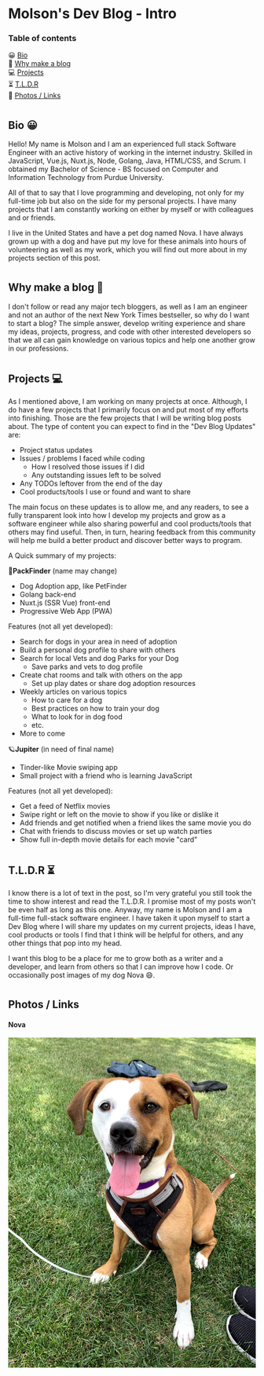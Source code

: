 # Molson's Dev Blog - Intro

### Table of contents
😀 [Bio](#bio-)\
📝 [Why make a blog](#Why-make-a-blog-)\
💻 [Projects](#projects-)\
⏳ [T.L.D.R](#t.l.d.r-)\
🔗 [Photos / Links](#photos-/-links-)

#
## Bio 😀

Hello! My name is Molson and I am an experienced full stack Software Engineer with an active history of working in the internet industry. Skilled in JavaScript, Vue.js, Nuxt.js, Node, Golang, Java, HTML/CSS, and Scrum. I obtained my Bachelor of Science - BS focused on Computer and Information Technology from Purdue University.

All of that to say that I love programming and developing, not only for my full-time job but also on the side for my personal projects. I have many projects that I am constantly working on either by myself or with colleagues and or friends.

I live in the United States and have a pet dog named Nova. I have always grown up with a dog and have put my love for these animals into hours of volunteering as well as my work, which you will find out more about in my projects section of this post.
#
## Why make a blog 📝

I don't follow or read any major tech bloggers, as well as I am an engineer and not an author of the next New York Times bestseller, so why do I want to start a blog? The simple answer, develop writing experience and share my ideas, projects, progress, and code with other interested developers so that we all can gain knowledge on various topics and help one another grow in our professions.
#
## Projects 💻

As I mentioned above, I am working on many projects at once. Although, I do have a few projects that I primarily focus on and put most of my efforts into finishing. Those are the few projects that I will be writing blog posts about. The type of content you can expect to find in the "Dev Blog Updates" are:
- Project status updates
- Issues / problems I faced while coding
  - How I resolved those issues if I did
  - Any outstanding issues left to be solved
- Any TODOs leftover from the end of the day
- Cool products/tools I use or found and want to share

The main focus on these updates is to allow me, and any readers, to see a fully transparent look into how I develop my projects and grow as a software engineer while also sharing powerful and cool products/tools that others may find useful. Then, in turn, hearing feedback from this community will help me build a better product and discover better ways to program.

A Quick summary of my projects:

🐶**PackFinder** (name may change)
  - Dog Adoption app, like PetFinder
  - Golang back-end
  - Nuxt.js (SSR Vue) front-end
  - Progressive Web App (PWA)

Features (not all yet developed):
  - Search for dogs in your area in need of adoption
  - Build a personal dog profile to share with others
  - Search for local Vets and dog Parks for your Dog
    - Save parks and vets to dog profile
  - Create chat rooms and talk with others on the app
    - Set up play dates or share dog adoption resources
  - Weekly articles on various topics
    - How to care for a dog
    - Best practices on how to train your dog
    - What to look for in dog food
    - etc.
  - More to come

🪐**Jupiter** (in need of final name)
  - Tinder-like Movie swiping app
  - Small project with a friend who is learning JavaScript

Features (not all yet developed):
  - Get a feed of Netflix movies
  - Swipe right or left on the movie to show if you like or dislike it
  - Add friends and get notified when a friend likes the same movie you do
  - Chat with friends to discuss movies or set up watch parties
  - Show full in-depth movie details for each movie "card"
#
## T.L.D.R ⏳

I know there is a lot of text in the post, so I'm very grateful you still took the time to show interest and read the T.L.D.R. I promise most of my posts won't be even half as long as this one. Anyway, my name is Molson and I am a full-time full-stack software engineer. I have taken it upon myself to start a Dev Blog where I will share my updates on my current projects, ideas I have, cool products or tools I find that I think will be helpful for others, and any other things that pop into my head.

I want this blog to be a place for me to grow both as a writer and a developer, and learn from others so that I can improve how I code. Or occasionally post images of my dog Nova 😄.
#
## Photos / Links

#### Nova
![My dog Nova - she/her](nova.jpg "Nova")
